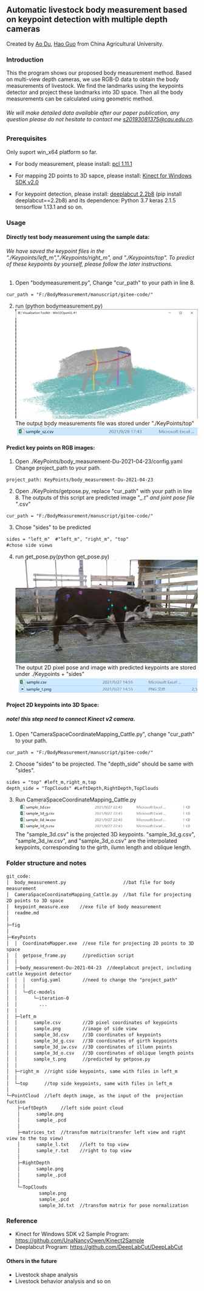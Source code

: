 ## Automatic livestock body measurement based on keypoint detection with multiple depth cameras

Created by <a href="https://github.com/DuAooo" target="_blank">Ao Du</a>, <a href="http://clst.cau.edu.cn/art/2018/8/8/art_31197_580629.html" target="_blank">Hao Guo</a> from China Agricultural University.


### Introduction
 This the program shows our proposed body measurement method.
 Based on multi-view depth cameras, we use RGB-D data to obtain the body measurements of livestock. We find the landmarks using the keypoints detector and project these landmarks into 3D space. Then all the body measurements can be calculated using geometric method.
###### We will make detailed data available after our paper publication, any question please do not hesitate to contact me <s20193081375@cau.edu.cn>.


### Prerequisites
Only suport win_x64 platform so far.
* For body measurement, please install:
<a href="https://github.com/PointCloudLibrary/pcl/releases/download/pcl-1.11.1/PCL-1.11.1-AllInOne-msvc2019-win64.exe"> pcl 1.11.1 </a> 

* For mapping 2D points to 3D sapce, please install:
<a href="https://www.microsoft.com/en-us/download/confirmation.aspx?id=44561">Kinect for Windows SDK v2.0 </a>

* For keypoint detection, please install:
<a href="https://github.com/DeepLabCut/DeepLabCut">deeplabcut 2.2b8</a> (pip install deeplabcut==2.2b8)
and its dependence:
Python 3.7 
keras 2.1.5
tensorflow 1.13.1
and so on.

### Usage
#### Directly test body measurement using the sample data:
###### We have saved the keypoint files in the "./Keypoints/left_m","./Keypoints/right_m", and "./Keypoints/top". To predict of these keypoints by yourself, please follow the later instructions.
1. Open "bodymeasurement.py", Change "cur_path" to your path in line 8.
```
cur_path = "F:/BodyMeasurement/manuscript/gitee-code/"
```
2. run (python bodymeasurement.py)
![screenshot of visualization](./fig/body_measurement.png)
The output body measurements file was stored under "./KeyPoints/top"
![screenshot of visualization](./fig/size.png)

#### Predict key points on RGB images:
1. Open ./KeyPoints/body_measurement-Du-2021-04-23/config.yaml
Change project_path to your path.
```
project_path: KeyPoints/body_measurement-Du-2021-04-23
```
2. Open ./KeyPoints/getpose.py, replace "cur_path" with your path in line 8. The outputs of this script are predicted image "*_.t" and joint pose file "*.csv"
```
cur_path = "F:/BodyMeasurement/manuscript/gitee-code/"
```
3. Chose "sides" to be predicted
```
sides = "left_m"  #"left_m", "right_m", "top"
#chose side views
```
4. run get_pose.py(python get_pose.py)
![output image](./fig/predicted_side_view.png)
The output 2D pixel pose and image with predicted keypoints are stored under ./Keypoints + "sides"
![output files](./fig/predicted_files.png)
#### Project 2D keypoints into 3D Space:
##### note! this step need to connect Kinect v2 camera.
1. Open "CameraSpaceCoordinateMapping_Cattle.py", change "cur_path" to your path.
```
cur_path = "F:/BodyMeasurement/manuscript/gitee-code/"
```
2. Choose "sides" to be projected. The "depth_side" should be same with "sides".
```
sides = "top" #left_m,right_m,top
depth_side = "TopClouds" #LeftDepth,RightDepth,TopClouds
```
3. Run CameraSpaceCoordinateMapping_Cattle.py
![output files of projection](./fig/projection.png)
The "sample_3d.csv" is the projected 3D keypoints. "sample_3d_g.csv", "sample_3d_iw.csv", and "sample_3d_o.csv" are the interpolated keypoints, corresponding to the girth, ilumn length and oblique length.
### Folder structure and notes
```
git_code:
│  body_measurement.py                     //bat file for body measurement
│  CameraSpaceCoordinateMapping_Cattle.py  //bat file for projecting 2D points to 3D space 
│  keypoint_measure.exe    //exe file of body measurement
│  readme.md
│
├─fig
│
├─KeyPoints
│  │  CoordinateMapper.exe  //exe file for projecting 2D points to 3D space 
│  │  getpose_frame.py      //prediction script
│  │
│  ├─body_measurement-Du-2021-04-23  //deeplabcut project, including cattle keypoint detector
│  │  │  config.yaml        //need to change the "project_path"
│  │  │
│  │  └─dlc-models
│  │      └─iteration-0
│  │        ...
|  |
│  ├─left_m
│  │      sample.csv        //2D pixel coordinates of keypoints
│  │      sample.png        //image of side view
│  │      sample_3d.csv     //3D coordinates of keypoints
│  │      sample_3d_g.csv   //3D coordinates of girth keypoints
│  │      sample_3d_iw.csv  //3D coordinates of illumn points
│  │      sample_3d_o.csv   //3D coordinates of oblique length points
│  │      sample_t.png      //predicted by getpose.py
│  │
│  ├─right_m  //right side keypoints, same with files in left_m
│  │
│  └─top      //top side keypoints, same with files in left_m
│
└─PointCloud  //left depth image, as the input of the  projection fuction
    ├─LeftDepth     //left side point cloud
    │      sample.png
    │      sample_.pcd
    │
    ├─matrices_txt  //transfom matrix(transfer left view and right view to the top view)
    │      sample_l.txt    //left to top view
    │      sample_r.txt    //right to top view
    │
    ├─RightDepth
    │      sample.png
    │      sample_.pcd
    │
    └─TopClouds
            sample.png
            sample_.pcd
            sample_3d.txt  //transfom matrix for pose normalization

```

### Reference
* Kinect for Windows SDK v2 Sample Program:
https://github.com/UnaNancyOwen/Kinect2Sample
* Deeplabcut Program:
https://github.com/DeepLabCut/DeepLabCut

#### Others in the future
* Livestock shape analysis 
* Livestock behavior analysis and so on